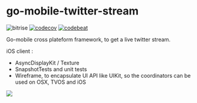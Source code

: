 # go-mobile-twitter-stream

![bitrise](https://www.bitrise.io/app/98b44028945a98e9.svg?token=83SHwxOjANc0nCPIUqePxw)
[![codecov](https://codecov.io/gh/remirobert/go-mobile-twitter-stream/branch/master/graph/badge.svg)](https://codecov.io/gh/remirobert/go-mobile-twitter-stream)
[![codebeat](https://codebeat.co/badges/8bdf5923-d605-4755-a586-66b7a69ec71b)](https://codebeat.co/projects/github-com-remirobert-go-mobile-twitter-stream-master)


Go-mobile cross plateform framework, to get a live twitter stream.

iOS client : 
 - AsyncDisplayKit / Texture
 - SnapshotTests and unit tests
 - Wireframe, to encapsulate UI API like UIKit, so the coordinators can be used on OSX, TVOS and iOS


![](https://user-images.githubusercontent.com/3276768/30344657-80f6f1ea-9802-11e7-9c4a-e8e3c49c6148.gif)
